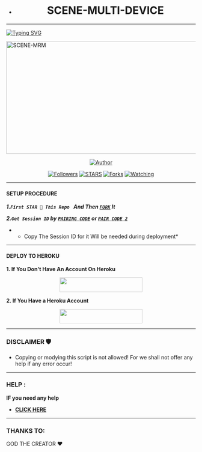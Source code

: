 
- <h1 align="center"> SCENE-MULTI-DEVICE </h1>
<p align="center">  

***
  
<a href="https://git.io/typing-svg"><img src="https://readme-typing-svg.demolab.com?font=Black+Ops+One&size=50&pause=1000&color=1BAFBAFF&center=true&width=910&height=100&lines=THANKS FOR CHOOSING +SCENE-MD;MULTI+DEVICE+WHATSAPP+BOT;CREATED+BY+BELTAH+TECH;RELEASED+18.10.2024" alt="Typing SVG" /></a>
  </p>
    <img alt="SCENE-MRM" width="700" height="300" src="https://telegra.ph/file/dcce2ddee6cc7597c859a.jpg">
<p align="center">
<p align="center">
<a href="https://github.com/Beltahk/SCENE-MRM"><img title="Author" src="https://img.shields.io/badge/SCENE-MRM-black?style=for-the-badge&logo=github"></a>
<p/>
<p align="center">
<a href="https://github.com/Beltahtech?tab=followers"><img title="Followers" src="https://img.shields.io/github/followers/Beltahtech?label=Followers&style=social"></a>
<a href="https://github.com/Beltahk/SCENE-MRM/stargazers/"><img title="STARS" src="https://img.shields.io/github/stars/Beltahk/SCENE-MRM?&style=social"></a>
<a href="https://github.com/Beltahk/SCENE-MRM/network/members"><img title="Forks" src="https://img.shields.io/github/forks/Beltahk/SCENE-MRM?style=social"></a>
<a href="https://github.com/Beltahk/SCENE-MRM/watchers"><img title="Watching" src="https://img.shields.io/github/watchers/Beltahk/SCENE-MRM?label=Watching&style=social"></a>
  
***

#### SETUP PROCEDURE

***1.`First STAR 🌟 This Repo ` And Then [`FORK`](https://github.com/Beltahk/SCENE-MRM/fork) It***

***2.`Get Session ID` by  [`PAIRING CODE`](https://bel-tah-sns.onrender.com/pair) or [`PAIR CODE 2`](https://bel-tah-sns.onrender.com/)***

* - Copy The Session ID for it Will be needed during deployment*

***

#### DEPLOY TO HEROKU 
**1. If You Don't Have An Account On Heroku**
    <br>
<p align="center"><a href="https://signup.heroku.com">
 <img src="https://img.shields.io/badge/Create%20Account%20Now-blue?style=for-the-badge&logo=heroku" width="220" height="38.45"/></a></p>

**2. If You Have a Heroku Account**
    <br>
<p align="center"><a href="https://dashboard.heroku.com/new?button-url=https%3A%2F%2Fgithub.com%2FBeltahk%2FMRM&org=beltahteam&template=https%3A%2F%2Fgithub.com%2FBeltahk%2FMRM"> <img src="https://img.shields.io/badge/DEPLOY%20NOW-blue?style=for-the-badge&logo=heroku" width="220" height="38.45"/></a></p>


***


### DISCLAIMER 🛡 
- Copying or modying this script is not allowed! For we shall not offer any help if any error occur!

***
### HELP :
**IF you need any help**
- [**CLICK HERE**](https:wa.me/254114141192)


***

### THANKS TO:
GOD THE CREATOR ❤️
